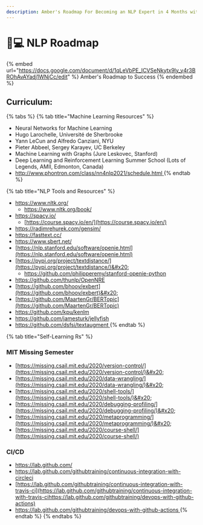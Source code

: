 ```yaml
---
description: Amber's Roadmap For Becoming an NLP Expert in 4 Months with Suhas
---
```


# 👩💻 NLP Roadmap

{% embed url="https://docs.google.com/document/d/1qLeVbPE_ICVSeNkytx9ly_y4r3BROhAvAYadj1WNjCc/edit" %}
Amber's Roadmap to Success
{% endembed %}

## Curriculum:&#x20;

{% tabs %}
{% tab title="Machine Learning Resources" %}
* Neural Networks for Machine Learning
* Hugo Larochelle, Université de Sherbrooke
* Yann LeCun and Alfredo Canziani, NYU
* Pieter Abbeel, Sergey Karayev, UC Berkeley
* Machine Learning with Graphs (Jure Leskovec, Stanford)&#x20;
* Deep Learning and Reinforcement Learning Summer School (Lots of Legends, AMII, Edmonton, Canada)
* [http://www.phontron.com/class/nn4nlp2021/schedule.html ](http://www.phontron.com/class/nn4nlp2021/schedule.html)
{% endtab %}

{% tab title="NLP Tools and Resources" %}
* [https://www.nltk.org/ ](https://www.nltk.org/)
  * [https://www.nltk.org/book/ ](https://www.nltk.org/book/)
* [https://spacy.io/ ](https://spacy.io/)
  * [https://course.spacy.io/en/](https://course.spacy.io/en/)
* [https://radimrehurek.com/gensim/ ](https://radimrehurek.com/gensim/)
* [https://fasttext.cc/ ](https://fasttext.cc/)
* [https://www.sbert.net/ ](https://www.sbert.net/)
* [https://nlp.stanford.edu/software/openie.html](https://nlp.stanford.edu/software/openie.html)
* [https://pypi.org/project/textdistance/](https://pypi.org/project/textdistance/)&#x20;
  * [https://github.com/philipperemy/stanford-openie-python ](https://github.com/philipperemy/stanford-openie-python)
* [https://github.com/thunlp/OpenNRE ](https://github.com/thunlp/OpenNRE)
* [https://github.com/bhoov/exbert](https://github.com/bhoov/exbert)&#x20;
* [https://github.com/MaartenGr/BERTopic](https://github.com/MaartenGr/BERTopic)
* [https://github.com/kpu/kenlm ](https://github.com/kpu/kenlm)
* [https://github.com/jamesturk/jellyfish ](https://github.com/jamesturk/jellyfish)
* [https://github.com/dsfsi/textaugment ](https://github.com/dsfsi/textaugment)
{% endtab %}

{% tab title="Self-Learning Rs" %}
### MIT Missing Semester

* [https://missing.csail.mit.edu/2020/version-control/](https://missing.csail.mit.edu/2020/version-control/)&#x20;
* [https://missing.csail.mit.edu/2020/data-wrangling/](https://missing.csail.mit.edu/2020/data-wrangling/)&#x20;
* [https://missing.csail.mit.edu/2020/shell-tools/](https://missing.csail.mit.edu/2020/shell-tools/)&#x20;
* [https://missing.csail.mit.edu/2020/debugging-profiling/](https://missing.csail.mit.edu/2020/debugging-profiling/)&#x20;
* [https://missing.csail.mit.edu/2020/metaprogramming/](https://missing.csail.mit.edu/2020/metaprogramming/)&#x20;
* [https://missing.csail.mit.edu/2020/course-shell/](https://missing.csail.mit.edu/2020/course-shell/)

### CI/CD

* [https://lab.github.com/ ](https://lab.github.com/)
* [https://lab.github.com/githubtraining/continuous-integration-with-circleci ](https://lab.github.com/githubtraining/continuous-integration-with-circleci)
* [https://lab.github.com/githubtraining/continuous-integration-with-travis-ci](https://lab.github.com/githubtraining/continuous-integration-with-travis-cihttps://lab.github.com/githubtraining/devops-with-github-actions)
* [https://lab.github.com/githubtraining/devops-with-github-actions ](https://lab.github.com/githubtraining/continuous-integration-with-travis-cihttps://lab.github.com/githubtraining/devops-with-github-actions)
{% endtab %}
{% endtabs %}

